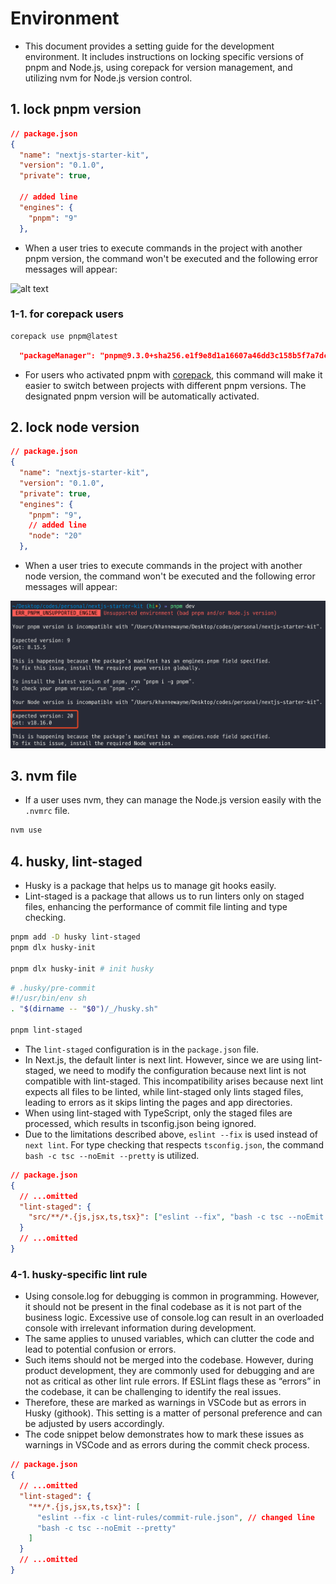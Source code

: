 # Environment

- This document provides a setting guide for the development environment. It includes instructions on locking specific versions of pnpm and Node.js, using corepack for version management, and utilizing nvm for Node.js version control.

## 1. lock pnpm version

```json
// package.json
{
  "name": "nextjs-starter-kit",
  "version": "0.1.0",
  "private": true,

  // added line
  "engines": {
    "pnpm": "9"
  },
```

- When a user tries to execute commands in the project with another pnpm version, the command won't be executed and the following error messages will appear:

![alt text](<images/env/1.pnpm version lock.png>)

### 1-1. for corepack users

```bash
corepack use pnpm@latest
```

```json
  "packageManager": "pnpm@9.3.0+sha256.e1f9e8d1a16607a46dd3c158b5f7a7dc7945501d1c6222d454d63d033d1d918f"
```

- For users who activated pnpm with [corepack](https://nodejs.org/api/corepack.html), this command will make it easier to switch between projects with different pnpm versions. The designated pnpm version will be automatically activated.

## 2. lock node version

```json
// package.json
{
  "name": "nextjs-starter-kit",
  "version": "0.1.0",
  "private": true,
  "engines": {
    "pnpm": "9",
    // added line
    "node": "20"
  },
```

- When a user tries to execute commands in the project with another node version, the command won't be executed and the following error messages will appear:

![alt text](<images/env/2.node version lock.png>)

## 3. nvm file

- If a user uses nvm, they can manage the Node.js version easily with the `.nvmrc` file.

```bash
nvm use
```

## 4. husky, lint-staged

- Husky is a package that helps us to manage git hooks easily.
- Lint-staged is a package that allows us to run linters only on staged files, enhancing the performance of commit file linting and type checking.

```bash
pnpm add -D husky lint-staged
pnpm dlx husky-init

pnpm dlx husky-init # init husky
```

```bash
# .husky/pre-commit
#!/usr/bin/env sh
. "$(dirname -- "$0")/_/husky.sh"

pnpm lint-staged
```

- The `lint-staged` configuration is in the `package.json` file.
- In Next.js, the default linter is next lint. However, since we are using lint-staged, we need to modify the configuration because next lint is not compatible with lint-staged. This incompatibility arises because next lint expects all files to be linted, while lint-staged only lints staged files, leading to errors as it skips linting the pages and app directories.
- When using lint-staged with TypeScript, only the staged files are processed, which results in tsconfig.json being ignored.
- Due to the limitations described above, `eslint --fix` is used instead of `next lint`. For type checking that respects `tsconfig.json`, the command `bash -c tsc --noEmit --pretty` is utilized.

```json
// package.json
{
  // ...omitted
  "lint-staged": {
    "src/**/*.{js,jsx,ts,tsx}": ["eslint --fix", "bash -c tsc --noEmit --pretty"]
  }
  // ...omitted
}
```

### 4-1. husky-specific lint rule

- Using console.log for debugging is common in programming. However, it should not be present in the final codebase as it is not part of the business logic. Excessive use of console.log can result in an overloaded console with irrelevant information during development.
- The same applies to unused variables, which can clutter the code and lead to potential confusion or errors.
- Such items should not be merged into the codebase. However, during product development, they are commonly used for debugging and are not as critical as other lint rule errors. If ESLint flags these as “errors” in the codebase, it can be challenging to identify the real issues.
- Therefore, these are marked as warnings in VSCode but as errors in Husky (githook). This setting is a matter of personal preference and can be adjusted by users accordingly.
- The code snippet below demonstrates how to mark these issues as warnings in VSCode and as errors during the commit check process.

```json
// package.json
{
  // ...omitted
  "lint-staged": {
    "**/*.{js,jsx,ts,tsx}": [
      "eslint --fix -c lint-rules/commit-rule.json", // changed line
      "bash -c tsc --noEmit --pretty"
    ]
  }
  // ...omitted
}
```
